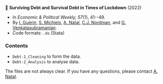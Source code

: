 :newspaper: **Surviving Debt and Survival Debt in Times of Lockdown** (2022)

* In *Economic & Political Weekly, 57*(1), 41--49.
* By [I. Guérin](https://neemsis.hypotheses.org/team/isabelle-guerin), [S. Michiels](https://neemsis.hypotheses.org/team/sebastien-michiels), [A. Natal](https://neemsis.hypotheses.org/team/arnaud-natal), [C.J. Nordman](https://neemsis.hypotheses.org/team/christophe-jalil-nordman), and [G. Venkatasubramanian](https://neemsis.hypotheses.org/team/g-venkatasubramanian).
* Code formats: `.do` (Stata)

### Contents

* `Debt-1_Cleaning` to form the data.
* `Debt-2_Analysis` to analyse data.

The files are not always clear. If you have any questions, please contact [A. Natal](https://neemsis.hypotheses.org/team/arnaud-natal).
